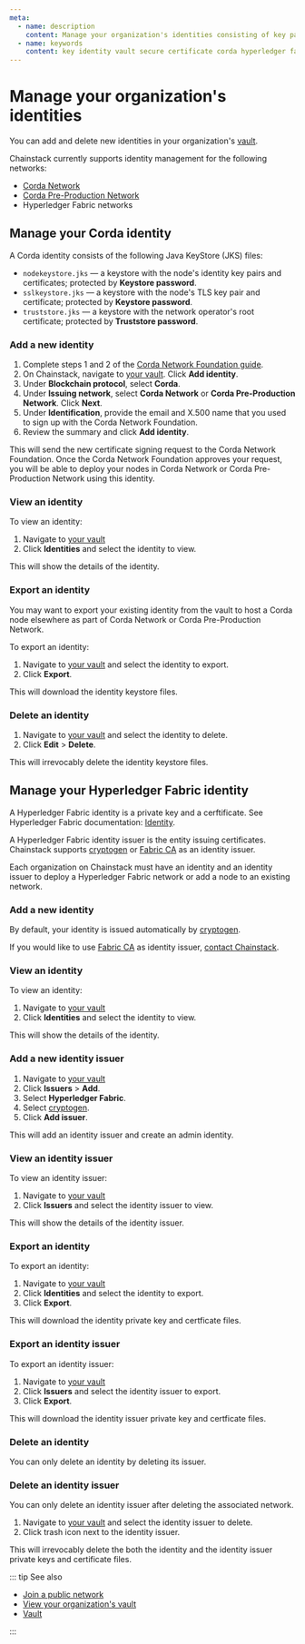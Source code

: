 ```yaml
---
meta:
  - name: description
    content: Manage your organization's identities consisting of key pairs and certificates securely with the Chainstack vault.
  - name: keywords
    content: key identity vault secure certificate corda hyperledger fabric
---
```


# Manage your organization's identities

You can add and delete new identities in your organization's [vault](https://console.chainstack.com/vault).

Chainstack currently supports identity management for the following networks:

* [Corda Network](https://corda.network/)
* [Corda Pre-Production Network](https://corda.network/participation/preprod)
* Hyperledger Fabric networks

## Manage your Corda identity

A Corda identity consists of the following Java KeyStore (JKS) files:

* `nodekeystore.jks` — a keystore with the node's identity key pairs and certificates; protected by **Keystore password**.
* `sslkeystore.jks` — a keystore with the node's TLS key pair and certificate; protected by **Keystore password**.
* `truststore.jks` — a keystore with the network operator's root certificate; protected by **Truststore password**.

### Add a new identity

1. Complete steps 1 and 2 of the [Corda Network Foundation guide](https://corda.network/participation/index/).
1. On Chainstack, navigate to  <a href="https://console.chainstack.com/vault" target="_blank">your vault</a>. Click **Add identity**.
1. Under **Blockchain protocol**, select **Corda**.
1. Under **Issuing network**, select **Corda Network** or **Corda Pre-Production Network**. Click **Next**.
1. Under **Identification**, provide the email and X.500 name that you used to sign up with the Corda Network Foundation.
1. Review the summary and click **Add identity**.

This will send the new certificate signing request to the Corda Network Foundation. Once the Corda Network Foundation approves your request, you will be able to deploy your nodes in Corda Network or Corda Pre-Production Network using this identity.

### View an identity

To view an identity:

1. Navigate to [your vault](https://console.chainstack.com/vault)
1. Click **Identities** and select the identity to view.

This will show the details of the identity.

### Export an identity

You may want to export your existing identity from the vault to host a Corda node elsewhere as part of Corda Network or Corda Pre-Production Network.

To export an identity:

1. Navigate to <a href="https://console.chainstack.com/vault" target="_blank">your vault</a> and select the identity to export.
1. Click **Export**.

This will download the identity keystore files.

### Delete an identity

1. Navigate to <a href="https://console.chainstack.com/vault" target="_blank">your vault</a> and select the identity to delete.
1. Click **Edit** > **Delete**.

This will irrevocably delete the identity keystore files.

## Manage your Hyperledger Fabric identity

A Hyperledger Fabric identity is a private key and a cerftificate. See Hyperledger Fabric documentation: [Identity](https://hyperledger-fabric.readthedocs.io/en/release-2.2/identity/identity.html).

A Hyperledger Fabric identity issuer is the entity issuing certificates. Chainstack supports [cryptogen](/glossary/cryptogen) or [Fabric CA](/glossary/fabric-ca) as an identity issuer.

Each organization on Chainstack must have an identity and an identity issuer to deploy a Hyperledger Fabric network or add a node to an existing network.

### Add a new identity

By default, your identity is issued automatically by [cryptogen](/glossary/cryptogen).

If you would like to use [Fabric CA](/glossary/fabric-ca) as identity issuer, <a href="https://chainstack.com/contact/" target="_blank">contact Chainstack</a>.

### View an identity

To view an identity:

1. Navigate to [your vault](https://console.chainstack.com/vault)
1. Click **Identities** and select the identity to view.

This will show the details of the identity.

### Add a new identity issuer

1. Navigate to [your vault](https://console.chainstack.com/vault)
1. Click **Issuers** > **Add**.
1. Select **Hyperledger Fabric**.
1. Select [cryptogen](/glossary/cryptogen).
1. Click **Add issuer**.

This will add an identity issuer and create an admin identity.

### View an identity issuer

To view an identity issuer:

1. Navigate to [your vault](https://console.chainstack.com/vault)
1. Click **Issuers** and select the identity issuer to view.

This will show the details of the identity issuer.

### Export an identity

To export an identity:

1. Navigate to [your vault](https://console.chainstack.com/vault)
1. Click **Identities** and select the identity to export.
1. Click **Export**.

This will download the identity private key and certficate files.

### Export an identity issuer

To export an identity issuer:

1. Navigate to [your vault](https://console.chainstack.com/vault)
1. Click **Issuers** and select the identity issuer to export.
1. Click **Export**.

This will download the identity issuer private key and certficate files.

### Delete an identity

You can only delete an identity by deleting its issuer.

### Delete an identity issuer

You can only delete an identity issuer after deleting the associated network.

1. Navigate to [your vault](https://console.chainstack.com/vault) and select the identity issuer to delete.
1. Click trash icon next to the identity issuer.

This will irrevocably delete the both the identity and the identity issuer private keys and certificate files.

::: tip See also

* [Join a public network](/platform/join-a-public-network)
* [View your organization's vault](/platform/view-your-organizations-vault)
* [Vault](/glossary/vault)

:::
